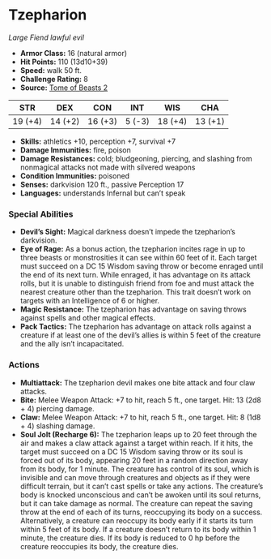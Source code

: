 # Tzepharion

*Large* *Fiend* *lawful evil*

- **Armor Class:** 16 (natural armor)
- **Hit Points:** 110 (13d10+39)
- **Speed:** walk 50 ft.
- **Challenge Rating:** 8
- **Source:** [Tome of Beasts 2](https://koboldpress.com/kpstore/product/tome-of-beasts-2-for-5th-edition/)

| STR | DEX | CON | INT | WIS | CHA |
| --- | --- | --- | --- | --- | --- |
| 19 (+4) | 14 (+2) | 16 (+3) | 5 (-3) | 18 (+4) | 13 (+1) |

- **Skills:** athletics +10, perception +7, survival +7
- **Damage Immunities:** fire, poison
- **Damage Resistances:** cold; bludgeoning, piercing, and slashing from nonmagical attacks not made with silvered weapons
- **Condition Immunities:** poisoned
- **Senses:** darkvision 120 ft., passive Perception 17
- **Languages:** understands Infernal but can’t speak
### Special Abilities
- **Devil’s Sight:** Magical darkness doesn’t impede the tzepharion’s darkvision.
- **Eye of Rage:** As a bonus action, the tzepharion incites rage in up to three beasts or monstrosities it can see within 60 feet of it. Each target must succeed on a DC 15 Wisdom saving throw or become enraged until the end of its next turn. While enraged, it has advantage on its attack rolls, but it is unable to distinguish friend from foe and must attack the nearest creature other than the tzepharion. This trait doesn’t work on targets with an Intelligence of 6 or higher.
- **Magic Resistance:** The tzepharion has advantage on saving throws against spells and other magical effects.
- **Pack Tactics:** The tzepharion has advantage on attack rolls against a creature if at least one of the devil’s allies is within 5 feet of the creature and the ally isn’t incapacitated.
### Actions
- **Multiattack:** The tzepharion devil makes one bite attack and four claw attacks.
- **Bite:** Melee Weapon Attack: +7 to hit, reach 5 ft., one target. Hit: 13 (2d8 + 4) piercing damage.
- **Claw:** Melee Weapon Attack: +7 to hit, reach 5 ft., one target. Hit: 8 (1d8 + 4) slashing damage.
- **Soul Jolt (Recharge 6):** The tzepharion leaps up to 20 feet through the air and makes a claw attack against a target within reach. If it hits, the target must succeed on a DC 15 Wisdom saving throw or its soul is forced out of its body, appearing 20 feet in a random direction away from its body, for 1 minute. The creature has control of its soul, which is invisible and can move through creatures and objects as if they were difficult terrain, but it can’t cast spells or take any actions. The creature’s body is knocked unconscious and can’t be awoken until its soul returns, but it can take damage as normal. The creature can repeat the saving throw at the end of each of its turns, reoccupying its body on a success. Alternatively, a creature can reoccupy its body early if it starts its turn within 5 feet of its body. If a creature doesn’t return to its body within 1 minute, the creature dies. If its body is reduced to 0 hp before the creature reoccupies its body, the creature dies.
